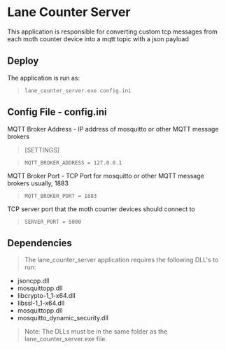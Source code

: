 # **Lane Counter Server**
This application is responsible for converting custom tcp messages from each moth counter device into a mqtt topic with a json payload


## **Deploy**
The application is run as:

> `lane_counter_server.exe config.ini`


## **Config File** - config.ini

MQTT Broker Address - IP address of mosquitto or other MQTT message brokers
> [SETTINGS]

>`MQTT_BROKER_ADDRESS = 127.0.0.1`

MQTT Broker Port - TCP Port for mosquitto or other MQTT message brokers usually, 1883

>`MQTT_BROKER_PORT = 1883`

TCP server port that the moth counter devices should connect to

>`SERVER_PORT = 5000`


## **Dependencies**
>The lane\_counter\_server application requires the following DLL's to run:

- jsoncpp.dll
- mosquittopp.dll
- libcrypto-1_1-x64.dll
- libssl-1_1-x64.dll
- mosquittopp.dll
- mosquitto_dynamic_security.dll

> Note: The DLLs must be in the same folder as the lane\_counter\_server.exe file.